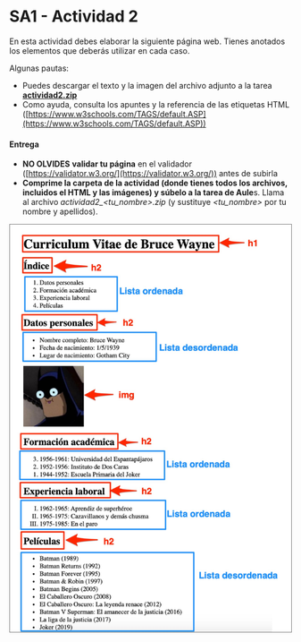 # SA1 - Actividad 2

En esta actividad debes elaborar la siguiente página web. Tienes anotados los elementos que deberás utilizar en cada caso.

Algunas pautas:

*   Puedes descargar el texto y la imagen del archivo adjunto a la tarea [**actividad2.zip**](./actividad2.zip)
*   Como ayuda, consulta los apuntes y la referencia de las etiquetas HTML ([https://www.w3schools.com/TAGS/default.ASP](https://www.w3schools.com/TAGS/default.ASP))

#### **Entrega**

*   **NO OLVIDES** **validar tu página** en el validador ([https://validator.w3.org/](https://validator.w3.org/)) antes de subirla
*   **Comprime la carpeta de la actividad (donde tienes todos los archivos, incluidos el HTML y las imágenes) y súbelo a la tarea de Aule**s. Llama al archivo *actividad2_<tu_nombre>.zip* (y sustituye _<tu_nombre>_ por tu nombre y apellidos).

<img src="./actividad2.jpg" alt="Actividad Listas" style="border: 1px solid  gray;">